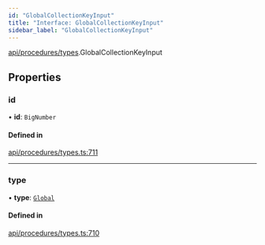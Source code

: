 ```yaml
---
id: "GlobalCollectionKeyInput"
title: "Interface: GlobalCollectionKeyInput"
sidebar_label: "GlobalCollectionKeyInput"
---
```


[api/procedures/types](../../../../../modules/API/Procedures/Types/Types.md).GlobalCollectionKeyInput

## Properties

### id

• **id**: `BigNumber`

#### Defined in

[api/procedures/types.ts:711](https://github.com/PolymeshAssociation/polymesh-sdk/blob/88db4a911/src/api/procedures/types.ts#L711)

___

### type

• **type**: [`Global`](../../../../../enums/API/Entities/MetadataEntry/Types/MetadataType/MetadataType.md#global)

#### Defined in

[api/procedures/types.ts:710](https://github.com/PolymeshAssociation/polymesh-sdk/blob/88db4a911/src/api/procedures/types.ts#L710)
